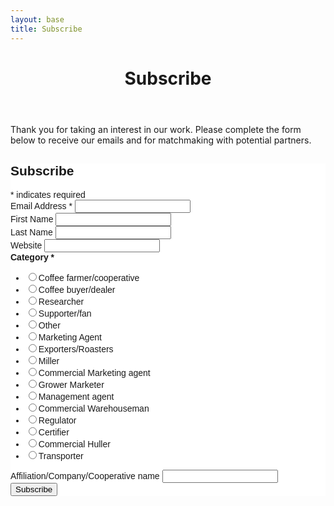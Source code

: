 ```yaml
---
layout: base
title: Subscribe
---
```

<header>
  <div class="container">
    <div class="header-content">
      <h1>Subscribe</h1>
    </div>
  </div>
</header>

<p>Thank you for taking an interest in our work. Please complete the form below to receive our emails and for matchmaking with potential partners.</p>

<!-- Begin Mailchimp Signup Form -->
<link href="//cdn-images.mailchimp.com/embedcode/classic-10_7.css" rel="stylesheet" type="text/css">
<style type="text/css">
	#mc_embed_signup{background:#fff; clear:left; font:14px Helvetica,Arial,sans-serif; }
	/* Add your own Mailchimp form style overrides in your site stylesheet or in this style block.
	   We recommend moving this block and the preceding CSS link to the HEAD of your HTML file. */
</style>
<div id="mc_embed_signup">
<form action="https://mykahawa.us5.list-manage.com/subscribe/post?u=7817ef8a837320da3d97722b2&amp;id=2c9f3e22cb" method="post" id="mc-embedded-subscribe-form" name="mc-embedded-subscribe-form" class="validate" target="_blank" novalidate>
    <div id="mc_embed_signup_scroll">
	<h2>Subscribe</h2>
<div class="indicates-required"><span class="asterisk">*</span> indicates required</div>
<div class="mc-field-group">
	<label for="mce-EMAIL">Email Address  <span class="asterisk">*</span>
</label>
	<input type="email" value="" name="EMAIL" class="required email" id="mce-EMAIL">
</div>
<div class="mc-field-group">
	<label for="mce-FNAME">First Name </label>
	<input type="text" value="" name="FNAME" class="" id="mce-FNAME">
</div>
<div class="mc-field-group">
	<label for="mce-LNAME">Last Name </label>
	<input type="text" value="" name="LNAME" class="" id="mce-LNAME">
</div>
<div class="mc-field-group">
	<label for="mce-MMERGE5">Website </label>
	<input type="url" value="" name="MMERGE5" class=" url" id="mce-MMERGE5">
</div>
<div class="mc-field-group input-group">
    <strong>Category  <span class="asterisk">*</span>
</strong>
    <ul><li><input type="radio" value="Coffee farmer/cooperative" name="MMERGE6" id="mce-MMERGE6-0"><label for="mce-MMERGE6-0">Coffee farmer/cooperative</label></li>
<li><input type="radio" value="Coffee buyer/dealer" name="MMERGE6" id="mce-MMERGE6-1"><label for="mce-MMERGE6-1">Coffee buyer/dealer</label></li>
<li><input type="radio" value="Researcher" name="MMERGE6" id="mce-MMERGE6-2"><label for="mce-MMERGE6-2">Researcher</label></li>
<li><input type="radio" value="Supporter/fan" name="MMERGE6" id="mce-MMERGE6-3"><label for="mce-MMERGE6-3">Supporter/fan</label></li>
<li><input type="radio" value="Other" name="MMERGE6" id="mce-MMERGE6-4"><label for="mce-MMERGE6-4">Other</label></li>
<li><input type="radio" value="Marketing Agent" name="MMERGE6" id="mce-MMERGE6-5"><label for="mce-MMERGE6-5">Marketing Agent</label></li>
<li><input type="radio" value="Exporters/Roasters" name="MMERGE6" id="mce-MMERGE6-6"><label for="mce-MMERGE6-6">Exporters/Roasters</label></li>
<li><input type="radio" value="Miller" name="MMERGE6" id="mce-MMERGE6-7"><label for="mce-MMERGE6-7">Miller</label></li>
<li><input type="radio" value="Commercial Marketing agent" name="MMERGE6" id="mce-MMERGE6-8"><label for="mce-MMERGE6-8">Commercial Marketing agent</label></li>
<li><input type="radio" value="Grower Marketer" name="MMERGE6" id="mce-MMERGE6-9"><label for="mce-MMERGE6-9">Grower Marketer</label></li>
<li><input type="radio" value="Management agent" name="MMERGE6" id="mce-MMERGE6-10"><label for="mce-MMERGE6-10">Management agent</label></li>
<li><input type="radio" value="Commercial Warehouseman" name="MMERGE6" id="mce-MMERGE6-11"><label for="mce-MMERGE6-11">Commercial Warehouseman</label></li>
<li><input type="radio" value="Regulator" name="MMERGE6" id="mce-MMERGE6-12"><label for="mce-MMERGE6-12">Regulator</label></li>
<li><input type="radio" value="Certifier" name="MMERGE6" id="mce-MMERGE6-13"><label for="mce-MMERGE6-13">Certifier</label></li>
<li><input type="radio" value="Commercial Huller" name="MMERGE6" id="mce-MMERGE6-14"><label for="mce-MMERGE6-14">Commercial Huller</label></li>
<li><input type="radio" value="Transporter" name="MMERGE6" id="mce-MMERGE6-15"><label for="mce-MMERGE6-15">Transporter</label></li>
</ul>
</div>
<div class="mc-field-group">
	<label for="mce-MMERGE7">Affiliation/Company/Cooperative name </label>
	<input type="text" value="" name="MMERGE7" class="" id="mce-MMERGE7">
</div>
	<div id="mce-responses" class="clear">
		<div class="response" id="mce-error-response" style="display:none"></div>
		<div class="response" id="mce-success-response" style="display:none"></div>
	</div>    <!-- real people should not fill this in and expect good things - do not remove this or risk form bot signups-->
    <div style="position: absolute; left: -5000px;" aria-hidden="true"><input type="text" name="b_7817ef8a837320da3d97722b2_2c9f3e22cb" tabindex="-1" value=""></div>
    <div class="clear"><input type="submit" value="Subscribe" name="subscribe" id="mc-embedded-subscribe" class="button"></div>
    </div>
</form>
</div>
<script type='text/javascript' src='//s3.amazonaws.com/downloads.mailchimp.com/js/mc-validate.js'></script><script type='text/javascript'>(function($) {window.fnames = new Array(); window.ftypes = new Array();fnames[0]='EMAIL';ftypes[0]='email';fnames[1]='FNAME';ftypes[1]='text';fnames[2]='LNAME';ftypes[2]='text';fnames[3]='ADDRESS';ftypes[3]='address';fnames[4]='PHONE';ftypes[4]='phone';fnames[5]='MMERGE5';ftypes[5]='url';fnames[6]='MMERGE6';ftypes[6]='radio';fnames[7]='MMERGE7';ftypes[7]='text';}(jQuery));var $mcj = jQuery.noConflict(true);</script>
<!--End mc_embed_signup-->
